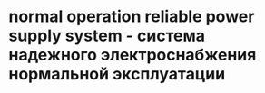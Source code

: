 # normal operation reliable power supply system - система надежного электроснабжения нормальной эксплуатации
